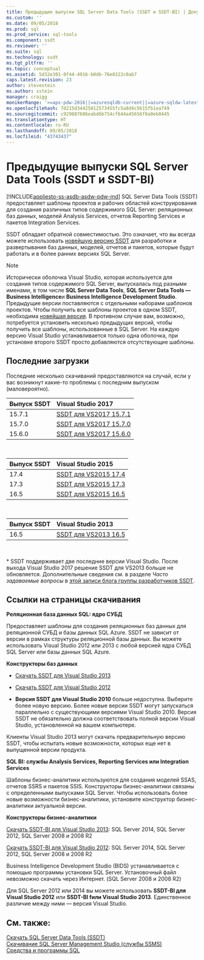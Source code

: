 ```yaml
---
title: Предыдущие выпуски SQL Server Data Tools (SSDT и SSDT-BI) | Документация Майкрософт
ms.custom: ''
ms.date: 09/05/2018
ms.prod: sql
ms.prod_service: sql-tools
ms.component: ssdt
ms.reviewer: ''
ms.suite: sql
ms.technology: ssdt
ms.tgt_pltfrm: ''
ms.topic: conceptual
ms.assetid: 5d32e301-0f44-4916-b0db-76e8322c0ab7
caps.latest.revision: 23
author: stevestein
ms.author: sstein
manager: craigg
monikerRange: '>=aps-pdw-2016||=azuresqldb-current||=azure-sqldw-latest||>=sql-server-2016||=sqlallproducts-allversions||=azuresqldb-mi-current'
ms.openlocfilehash: 7d215d34425012573455fc5a8d4c5615fb1ea749
ms.sourcegitcommit: c929887686eabd6b754cf644a45656f0a0eb0445
ms.translationtype: HT
ms.contentlocale: ru-RU
ms.lasthandoff: 09/05/2018
ms.locfileid: "43743437"
---
```

# <a name="previous-releases-of-sql-server-data-tools-ssdt-and-ssdt-bi"></a>Предыдущие выпуски SQL Server Data Tools (SSDT и SSDT-BI)
[!INCLUDE[appliesto-ss-asdb-asdw-pdw-md](../includes/appliesto-ss-asdb-asdw-pdw-md.md)]
SQL Server Data Tools (SSDT) предоставляет шаблоны проектов и рабочих областей конструирования для создания различных типов содержимого SQL Server: реляционных баз данных, моделей Analysis Services, отчетов Reporting Services и пакетов Integration Services.  
  
SSDT обладает обратной совместимостью. Это означает, что вы всегда можете использовать [новейшую версию SSDT](download-sql-server-data-tools-ssdt.md) для разработки и развертывания баз данных, моделей, отчетов и пакетов, которые будут работать и в более ранних версиях SQL Server.  
  
> [!NOTE]  
> Исторически оболочка Visual Studio, которая используется для создания типов содержимого SQL Server, выпускалась под разными именами, в том числе **SQL Server Data Tools**, **SQL Server Data Tools — Business Intelligence**и **Business Intelligence Development Studio**. Предыдущие версии поставляются с отдельными наборами шаблонов проектов. Чтобы получить все шаблоны проектов в одном SSDT, необходима [новейшая версия](download-sql-server-data-tools-ssdt.md). В противном случае вам, возможно, потребуется установить несколько предыдущих версий, чтобы получить все шаблоны, использованные в SQL Server.  На каждую версию Visual Studio устанавливается только одна оболочка, при установке второго SSDT просто добавляются отсутствующие шаблоны.  

## <a name="recent-downloads"></a>Последние загрузки

Последние несколько скачиваний предоставляются на случай, если у вас возникнут какие-то проблемы с последним выпуском (маловероятно).

|Выпуск SSDT| Visual Studio 2017|
|:---|:---|
|15.7.1|[SSDT для VS2017 15.7.1](https://go.microsoft.com/fwlink/?LinkId=875613)|
|15.7.0|[SSDT для VS2017 15.7.0](https://go.microsoft.com/fwlink/?LinkId=874716)|
|15.6.0|[SSDT для VS2017 15.6.0](https://go.microsoft.com/fwlink/?LinkId=871368)|
<br>

|Выпуск SSDT| Visual Studio 2015|
|:---|:---|
|17.4|[SSDT для VS2015 17.4](https://go.microsoft.com/fwlink/?linkid=863440)|
|17.3|[SSDT для VS2015 17.3](https://go.microsoft.com/fwlink/?linkid=858660)|
|16.5|[SSDT для VS2015 16.5](https://go.microsoft.com/fwlink/?LinkID=832313)|  
<br>

|Выпуск SSDT| Visual Studio 2013|
|:---|:---|
|16.5|[SSDT для VS2013 16.5](https://go.microsoft.com/fwlink/?LinkID=832308)|  
<br>


\* SSDT поддерживает две последние версии Visual Studio. После выхода Visual Studio 2017 решение SSDT для VS2013 больше не обновляется. Дополнительные сведения см. в разделе *Часто задаваемые вопросы* в [этой записи блога группы разработчиков SSDT](https://blogs.msdn.microsoft.com/ssdt/2017/03/10/sql-server-data-tools-17-0-rc-and-ssdt-in-vs2017/).

  
## <a name="links-to-download-pages"></a>Ссылки на страницы скачивания 
**Реляционная база данных SQL: ядро СУБД**  
  
Предоставляет шаблоны для создания реляционных баз данных для реляционной СУБД и базы данных SQL Azure. SSDT не зависит от версии в рамках структуры реляционной базы данных. Вы можете использовать Visual Studio 2012 или 2013 с любой версией ядра СУБД SQL Server или базы данных SQL Azure.  
  
**Конструкторы баз данных**  
  
-   [Скачать SSDT для Visual Studio 2013](https://msdn.microsoft.com/dn864412)  
  
-   [Скачать SSDT для Visual Studio 2012](https://msdn.microsoft.com/jj650015)  
  
-   **Версия SSDT для Visual Studio 2010** больше недоступна. Выберите более новую версию. Более новые версии SSDT могут запускаться параллельно с существующими версиями Visual Studio 2010. Версия SSDT не обязательно должна соответствовать полной версии Visual Studio, установленной на вашем компьютере.  
  
Клиенты Visual Studio 2013 могут скачать предварительную версию SSDT, чтобы испытать новые возможности, которых еще нет в выпущенной версии продукта.  
  
**SQL BI: службы Analysis Services, Reporting Services или Integration Services**  
  
Шаблоны бизнес-аналитики используются для создания моделей SSAS, отчетов SSRS и пакетов SSIS. Конструкторы бизнес-аналитики связаны с определенными выпусками SQL Server. Чтобы использовать более новые возможности бизнес-аналитики, установите конструктор бизнес-аналитики актуальной версии.  
  
**Конструкторы бизнес-аналитики**  
  
[Скачать SSDT-BI для Visual Studio 2013](https://www.microsoft.com/download/details.aspx?id=42313): SQL Server 2014, SQL Server 2012, SQL Server 2008 и 2008 R2  
  
[Скачать SSDT-BI для Visual Studio 2012](https://www.microsoft.com/download/details.aspx?id=36843): SQL Server 2014, SQL Server 2012, SQL Server 2008 и 2008 R2  
  
Business Intelligence Development Studio (BIDS) устанавливается с помощью программы установки SQL Server. Установочный файл невозможно скачать через Интернет. (SQL Server 2008 и 2008 R2)  
  
Для SQL Server 2012 или 2014 вы можете использовать **SSDT-BI для Visual Studio 2012** или **SSDT-BI fили Visual Studio 2013**. Единственное различие между ними — версия Visual Studio.  
  
## <a name="see-also"></a>См. также:  
[Скачать SQL Server Data Tools &#40;SSDT&#41;](../ssdt/download-sql-server-data-tools-ssdt.md)  
[Скачивание SQL Server Management Studio (службы SSMS)](../ssms/download-sql-server-management-studio-ssms.md)  
[Средства и программы SQL](../tools/overview-sql-tools.md)
